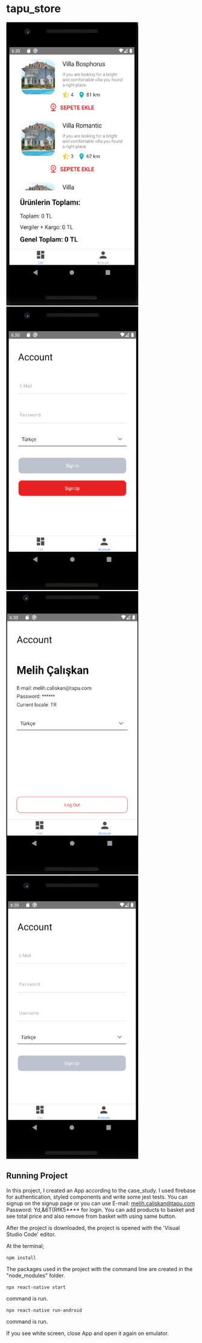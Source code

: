 # tapu_store
<div>
<img src="ListPage.png" alt="Episodes Page" width="350" height="750"/>
<img src="AccountPage.png" alt="Opening Page" width="350" height="750"/>
<img src="Login.png" alt="Main Page" width="350" height="750"/>
<img src="SignUp.png" alt="Main Page" width="350" height="750"/>
</div>

 

## Running Project

In this project, I created an App according to the case_study. I used firebase for authentication, styled components and write some jest tests. You can signup on the signup page or you can use E-mail: melih.caliskan@tapu.com Password: Yd,&6T{RfK5**** for login. You can add products to basket and see total price and also remove from basket with using same button.

After the project is downloaded, the project is opened with the 'Visual Studio Code' editor.

At the terminal;
```
npm install

```
The packages used in the project with the command line are created in the "node_modules" folder.
```
npx react-native start
```
command is run.
```
npx react-native run-android
```
command is run.

If you see white screen, close App and open it again on emulator.